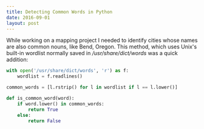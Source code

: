 ```yaml
---
title: Detecting Common Words in Python
date: 2016-09-01
layout: post
---
```


While working on a mapping project I needed to identify cities whose names are also common nouns, like Bend, Oregon.  This method, which uses Unix's built-in wordlist normally saved in */usr/share/dict/words* was a quick addition:

```python
with open('/usr/share/dict/words', 'r') as f:
    wordlist = f.readlines()

common_words = [l.rstrip() for l in wordlist if l == l.lower()]

def is_common_word(word):
    if word.lower() in common_words:
        return True
    else:
        return False
```
